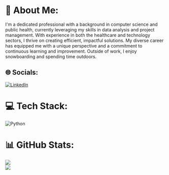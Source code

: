 # 💫 About Me:
I'm a dedicated professional with a background in computer science and public health, currently leveraging my skills in data analysis and project management. With experience in both the healthcare and technology sectors, I thrive on creating efficient, impactful solutions. My diverse career has equipped me with a unique perspective and a commitment to continuous learning and improvement. Outside of work, I enjoy snowboarding and spending time outdoors.


## 🌐 Socials:
[![LinkedIn](https://img.shields.io/badge/LinkedIn-%230077B5.svg?logo=linkedin&logoColor=white)](https://linkedin.com/in/johnp-feliciano) 

# 💻 Tech Stack:
![Python](https://img.shields.io/badge/python-3670A0?style=for-the-badge&logo=python&logoColor=ffdd54)
# 📊 GitHub Stats:
![](https://github-readme-streak-stats.herokuapp.com/?user=johnpaulfeliciano98&theme=github_dark&hide_border=true)<br/>
![](https://github-readme-stats.vercel.app/api/top-langs/?username=johnpaulfeliciano98&theme=github_dark&hide_border=true&include_all_commits=true&count_private=true&layout=compact)

<!-- Proudly created with GPRM ( https://gprm.itsvg.in ) -->
